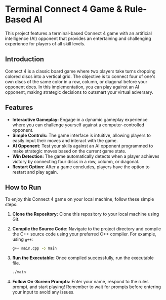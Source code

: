 # Terminal Connect 4 Game & Rule-Based AI

This project features a terminal-based Connect 4 game with an artificial intelligence (AI) opponent that provides an entertaining and challenging experience for players of all skill levels.

## Introduction

Connect 4 is a classic board game where two players take turns dropping colored discs into a vertical grid. The objective is to connect four of one's own discs of the same color in a row, column, or diagonal before your opponent does. In this implementation, you can play against an AI opponent, making strategic decisions to outsmart your virtual adversary.

## Features

- **Interactive Gameplay:** Engage in a dynamic gameplay experience where you can challenge yourself against a computer-controlled opponent.
- **Simple Controls:** The game interface is intuitive, allowing players to easily input their moves and interact with the game.
- **AI Opponent:** Test your skills against an AI opponent programmed to make strategic moves based on the current game state.
- **Win Detection:** The game automatically detects when a player achieves victory by connecting four discs in a row, column, or diagonal.
- **Restart Option:** After a game concludes, players have the option to restart and play again.

## How to Run

To enjoy this Connect 4 game on your local machine, follow these simple steps:

1. **Clone the Repository:** Clone this repository to your local machine using Git.

2. **Compile the Source Code:** Navigate to the project directory and compile the C++ source code using your preferred C++ compiler. For example, using `g++`:
    ```bash
    g++ main.cpp -o main
    ```

3. **Run the Executable:** Once compiled successfully, run the executable file.
    ```bash
    ./main
    ```

4. **Follow On-Screen Prompts:** Enter your name, respond to the rules prompt, and start playing! Remember to wait for prompts before entering your input to avoid any issues.
